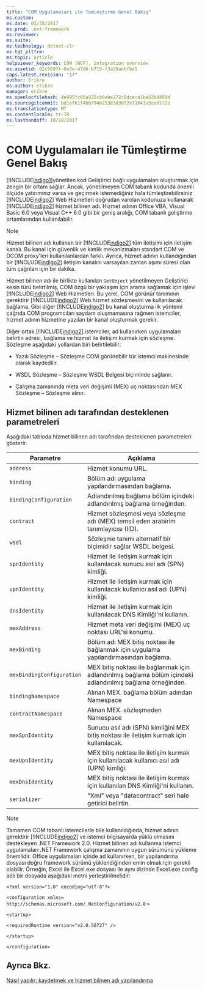 ```yaml
---
title: "COM Uygulamaları ile Tümleştirme Genel Bakış"
ms.custom: 
ms.date: 03/30/2017
ms.prod: .net-framework
ms.reviewer: 
ms.suite: 
ms.technology: dotnet-clr
ms.tgt_pltfrm: 
ms.topic: article
helpviewer_keywords: COM [WCF], integration overview
ms.assetid: 02c5697f-6e2e-47d6-b715-f3a28aebfbd5
caps.latest.revision: "17"
author: Erikre
ms.author: erikre
manager: erikre
ms.openlocfilehash: 4e995fc66a925cb0ebe272c9dceca1ba63b9459d
ms.sourcegitcommit: bd1ef61f4bb794b25383d3d72e71041a5ced172e
ms.translationtype: MT
ms.contentlocale: tr-TR
ms.lasthandoff: 10/18/2017
---
```

# <a name="integrating-with-com-applications-overview"></a>COM Uygulamaları ile Tümleştirme Genel Bakış
[!INCLUDE[indigo1](../../../../includes/indigo1-md.md)]yönetilen kod Geliştirici bağlı uygulamaları oluşturmak için zengin bir ortam sağlar. Ancak, yönetilmeyen COM tabanlı kodunda önemli ölçüde yatırımınız varsa ve geçirmek istemediğiniz hala tümleştirebilirsiniz [!INCLUDE[indigo2](../../../../includes/indigo2-md.md)] Web Hizmetleri doğrudan varolan kodunuza kullanarak [!INCLUDE[indigo2](../../../../includes/indigo2-md.md)] hizmet bilinen adı. Hizmet adının Office VBA, Visual Basic 6.0 veya Visual C++ 6.0 gibi bir geniş aralığı, COM tabanlı geliştirme ortamlarından kullanılabilir.  
  
> [!NOTE]
>  Hizmet bilinen adı kullanan bir [!INCLUDE[indigo2](../../../../includes/indigo2-md.md)] tüm iletişimi için iletişim kanalı. Bu kanal için güvenlik ve kimlik mekanizmaları standart COM ve DCOM proxy'leri kullanılanlardan farklı. Ayrıca, hizmet adının kullandığından bir [!INCLUDE[indigo2](../../../../includes/indigo2-md.md)] iletişim kanalını varsayılan zaman aşımı süresi olan tüm çağrıları için bir dakika.  
  
 Hizmet bilinen adı ile birlikte kullanılan `GetObject` yönetilmeyen Geliştirici kesin türü belirtilmiş, COM özgü bir yaklaşım için arama sağlamak için işlevi [!INCLUDE[indigo2](../../../../includes/indigo2-md.md)] Web Hizmetleri. Bu yerel, COM görünür tanımının gerektirir [!INCLUDE[indigo2](../../../../includes/indigo2-md.md)] Web hizmet sözleşmesini ve kullanılacak bağlama. Gibi diğer [!INCLUDE[indigo2](../../../../includes/indigo2-md.md)] bu kanal oluşturma ilk yöntemi çağrıda COM programcıları saydam oluşmamasına rağmen istemciler, hizmet adının hizmetine yazılan bir kanal oluşturmak gerekir.  
  
 Diğer ortak [!INCLUDE[indigo2](../../../../includes/indigo2-md.md)] istemciler, ad kullanırken uygulamaları belirtin adresi, bağlama ve hizmet ile iletişim kurmak için sözleşme. Sözleşme aşağıdaki yollardan biri belirtilebilir:  
  
-   Yazılı Sözleşme – Sözleşme COM görünebilir tür istemci makinesinde olarak kaydedilir.  
  
-   WSDL Sözleşme – Sözleşme WSDL Belgesi biçiminde sağlanır.  
  
-   Çalışma zamanında meta veri değişimi (MEX) uç noktasından MEX Sözleşme – Sözleşme alınır.  
  
## <a name="parameters-supported-by-the-service-moniker"></a>Hizmet bilinen adı tarafından desteklenen parametreleri  
 Aşağıdaki tabloda hizmet bilinen adı tarafından desteklenen parametreleri gösterir.  
  
|Parametre|Açıklama|  
|---------------|-----------------|  
|`address`|Hizmet konumu URL.|  
|`binding`|Bölüm adı uygulama yapılandırmasından bağlama.|  
|`bindingConfiguration`|Adlandırılmış bağlama bölüm içindeki adlandırılmış bağlama örneğinden.|  
|`contract`|Hizmet sözleşmesi veya sözleşme adı (MEX) temsil eden arabirim tanımlayıcısı (IID).|  
|`wsdl`|Sözleşme tanımı alternatif bir biçimidir sağlar WSDL belgesi.|  
|`spnIdentity`|Hizmet ile iletişim kurmak için kullanılacak sunucu asıl adı (SPN) kimliği.|  
|`upnIdentity`|Hizmet ile iletişim kurmak için kullanılacak kullanıcı asıl adı (UPN) kimliği.|  
|`dnsIdentity`|Hizmet ile iletişim kurmak için kullanılacak DNS Kimliği'ni kullanın.|  
|`mexAddress`|Hizmet meta veri değişimi (MEX) uç noktası URL'si konumu.|  
|`mexBinding`|Bölüm adı MEX bitiş noktası ile bağlanmak için uygulama yapılandırmasından bağlama.|  
|`mexBindingConfiguration`|MEX bitiş noktası ile bağlanmak için adlandırılmış bağlama bölüm içindeki adlandırılmış bağlama örneğinden.|  
|`bindingNamespace`|Alınan MEX. bağlama bölüm adından Namespace|  
|`contractNamespace`|Alınan MEX. sözleşmeden Namespace|  
|`mexSpnIdentity`|Sunucu asıl adı (SPN) kimliğini MEX bitiş noktası ile iletişim kurmak için kullanılacak.|  
|`mexUpnIdentity`|MEX bitiş noktası ile iletişim kurmak için kullanılacak kullanıcı asıl adı (UPN) kimliği.|  
|`mexDnsIdentity`|MEX bitiş noktası ile iletişim kurmak için kullanılan DNS Kimliği'ni kullanın.|  
|`serializer`|"Xml" veya "datacontract" seri hale getirici belirtin.|  
  
> [!NOTE]
>  Tamamen COM tabanlı istemcilerle bile kullanıldığında, hizmet adının gerektirir [!INCLUDE[indigo2](../../../../includes/indigo2-md.md)] ve istemci bilgisayarda yüklü olmasını destekleyen .NET Framework 2.0. Hizmet bilinen adı kullanma istemci uygulamaları .NET Framework çalışma zamanının uygun sürümünü yükleme önemlidir. Office uygulamaları içinde ad kullanırken, bir yapılandırma dosyası doğru framework sürümü yüklendiğinden emin olmak için gerekli olabilir. Örneğin, Excel ile Excel.exe dosyası ile aynı dizinde Excel.exe.config adlı bir dosyada aşağıdaki metni yerleştirilmelidir:  
>   
>  `<?xml version="1.0" encoding="utf-8"?>`  
>   
>  `<configuration xmlns=` `http://schemas.microsoft.com/.NetConfiguration/v2.0` `>`  
>   
>  `<startup>`  
>   
>  `<requiredRuntime version="v2.0.50727" />`  
>   
>  `</startup>`  
>   
>  `</configuration>`  
  
## <a name="see-also"></a>Ayrıca Bkz.  
 [Nasıl yapılır: kaydetmek ve hizmet bilinen adı yapılandırma](../../../../docs/framework/wcf/feature-details/how-to-register-and-configure-a-service-moniker.md)
